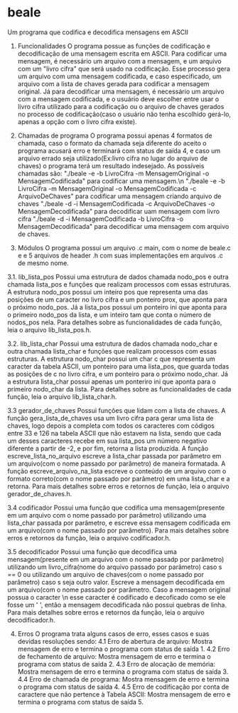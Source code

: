 # beale
Um programa que codifica e decodifica mensagens em ASCII

1. Funcionalidades
O programa possue as funções de codificação e decodificação de uma mensagem escrita em ASCII. 
Para codificar uma mensagem, é necessário um arquivo com a mensagem, e um arquivo com um "livro cifra" que será usado na codificação.
Esse processo gera um arquivo com uma mensagem codificada, e caso especificado,
um  arquivo com a lista de chaves gerada para codificar a mensagem original.
Já para decodificar uma mensagem, é necessário um arquivo com a mensagem codificada,
e o usuário deve escolher entre usar o livro cifra utilizado para a codificação 
ou o arquivo de chaves gerados no processo de codificação(caso o usuário não tenha escolhido gerá-lo, apenas a opção com o livro cifra existe).

2. Chamadas de programa
O programa possui apenas 4 formatos de chamada,
caso o formato da chamada seja diferente do aceito o programa acusará erro e terminará com status de saída 4,
e caso um arquivo errado seja utilizado(Ex:livro cifra no lugar do arquivo de chaves) o programa terá um resultado indesejado.
As possíveis chamadas são:
"./beale  -e  -b LivroCifra -m MensagemOriginal -o MensagemCodificada" para codificar uma mensagem.\n
"./beale  -e  -b LivroCifra -m MensagemOriginal -o MensagemCodificada -c ArquivoDeChaves" para codificar uma mensagem criando arquivo de chaves
"./beale  -d  -i MensagemCodificada  -c ArquivoDeChaves  -o MensagemDecodificada" para decodificar uam mensagem com livro cifra
"./beale -d -i MensagemCodificada -b LivroCifra -o MensagemDecodificada" para decodificar uma mensagem com arquivo de chaves.

3. Módulos
O programa possui um arquivo .c main, com o nome de beale.c e e 5 arquivos de header .h com suas implementações
em arquivos .c de mesmo nome.

3.1. lib_lista_pos
Possui uma estrutura de dados chamada nodo_pos e outra chamada lista_pos
e funções que realizam processos com essas estruturas. A estrutura nodo_pos
possui um inteiro pos que representa uma das posições de um caracter no livro cifra
e um ponteiro prox, que aponta para o próximo nodo_pos. 
Já a lista_pos possui um ponteiro ini que aponta para o primeiro 
nodo_pos da lista, e um inteiro tam que conta o número de nodos_pos nela.
Para detalhes sobre as funcionalidades de cada função, leia o arquivo lib_lista_pos.h.

3.2. lib_lista_char 
Possui uma estrutura de dados chamada nodo_char e outra chamada lista_char
e funções que realizam processos com essas estruturas. A estrutura nodo_char
possui um char c que representa um caracter da tabela ASCII, um ponteiro para uma lista_pos,
que guarda todas as posições de c no livro cifra, e um ponteiro para o próximo nodo_char.
Já a estrutura lista_char possui apenas um ponteriro ini que aponta para o primeiro nodo_char da lista.
Para detalhes sobre as funcionalidades de cada função, leia o arquivo lib_lista_char.h.

3.3 gerador_de_chaves
Possui funções que lidam com a lista de chaves. A função gera_lista_de_chaves
usa um livro cifra para gerar uma lista de chaves, logo depois a completa
com todos os caracteres com códigos entre 33 e 126 na tabela ASCII que não estavem na lista,
sendo que cada um desses caracteres recebe em sua lista_pos um número negativo diferente 
a partir de -2, e por fim, retorna a lista produzida. A função escreve_lista_no_arquivo
escreve a lista_char passada por parâmetro em um arquivo(com o nome passado por parâmetro)
de maneira formatada. A função escreve_arquivo_na_lista escreve o conteúdo de um arquivo
com o formato correto(com o nome passado por parâmetro) em uma lista_char e a retorna.
Para mais detalhes sobre erros e retornos de função, leia o arquivo gerador_de_chaves.h.

3.4 codificador
Possui uma função que codifica uma mensagem(presente em um arquivo com o nome passado por parâmetro)
utilizando uma lista_char passada por parâmetro, 
e escreve essa mensagem codificada em um arquivo(com o nome passado por parâmetro).
Para mais detalhes sobre erros e retornos da função, leia o arquivo codificador.h.

3.5 decodificador
Possui uma função que decodifica uma mensagem(presente em um arquivo com o nome passadp por parâmetro)
utilizando um livro_cifra(nome do arquivo passado por parâmetro) caso s == 0 ou 
utilizando um arquivo de chaves(com o nome passado por parâmetro) caso s seja outro valor. Escreve a mensagem
decodificada em um arquivo(com o nome passado por parâmetro. Caso a mensagem original possua o caracter \n
esse caracter é codificado e decoficado como se ele fosse um ' ', então a mensagem decodificada não possui quebras de linha.
Para mais detalhes sobre erros e retornos da função, leia o arquivo decodificador.h.

4. Erros
O programa trata alguns casos de erro, esses casos e suas devidas resoluções sendo:
4.1 Erro de abertura de arquivo: Mostra mensagem de erro e termina o programa com status de saída 1.
4.2 Erro de fechamento de arquivo: Mostra mensagem de erro e termina o programa com status de saída 2.
4.3 Erro de alocação de memória: Mostra mensagem de erro e termina o programa com status de saída 3.
4.4 Erro de chamada de programa: Mostra mensagem de erro e termina o programa com status de saída 4.
4.5 Erro de codificação por conta de caractere que não pertence à Tabela ASCII: Mostra mensagem de erro e termina o programa com status de saída 5.
